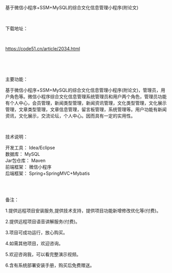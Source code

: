 <p>基于微信小程序+SSM+MySQL的综合文化信息管理小程序(附论文)</p>

<p>&nbsp;</p>

<p>下载地址：</p>

<p>&nbsp;</p>

<p><a href="http://code51.cn/article/2034.html">https://code51.cn/article/2034.html</a></p>

<p>&nbsp;</p>

<p>&nbsp;</p>

<p>主要功能：</p>

<p><p>基于微信小程序+SSM+MySQL的综合文化信息管理小程序(附论文)，管理员，用户角色等。微信小程序综合文化信息管理系统管理员和用户两个角色，管理员功能有个人中心，会员管理，新闻类型管理，新闻资讯管理，文化类型管理，文化展示管理，文章类型管理，文章信息管理，留言板管理，系统管理等。用户功能有新闻资讯，文化展示，交流论坛，个人中心。因而具有一定的实用性。</p>
</p>

<p>&nbsp;</p>

<p>技术说明：</p>

<p><p>开发工具： Idea/Eclipse<br />
数据库： MySQL<br />
Jar包仓库： Maven<br />
前端框架： 微信小程序<br />
后端框架： Spring+SpringMVC+Mybatis<br />
&nbsp;</p>
</p>

<p>&nbsp;</p>

<p>备注：</p>

<p>1.提供远程项目安装服务,提供技术支持，提供项目功能新增修改优化等(付费)。</p>

<p>2.提供远程项目语音讲解服务(付费)。</p>

<p>3.项目可成功运行，放心购买。</p>

<p>4.如需其他项目，欢迎咨询。</p>

<p>5.欢迎咨询我，可以看完整演示视频。</p>

<p>6.含有系统部署安装手册，购买后免费赠送。</p>
